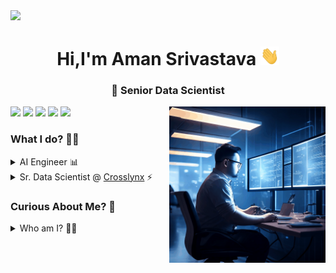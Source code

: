 <img src="https://github.com/ashutosh1919/ashutosh1919/blob/master/linkedin_banner.png" />
<h1 align="center">Hi,I'm  Aman Srivastava  <img src="https://raw.githubusercontent.com/ABSphreak/ABSphreak/master/gifs/Hi.gif" width="30px" height="30px"> </h1>
<h3 align="center" >
  <strong>🎯 Senior Data Scientist</strong>
</h3>
<img align="right" alt="Coding" width="250" src="https://github.com/Azacus1/Azacus1/blob/main/DS.gif">

<!-- Social Handles -->
<a href="https://www.linkedin.com/in/aman-srivastava-5b1068153"><img src="https://github.com/ashutosh1919/ashutosh1919/blob/master/logos/linkedin.png" width="40" /></a>
<a href="https://github.com/Azacus1"><img src="https://github.com/ashutosh1919/ashutosh1919/blob/master/logos/github-logo.png" width="40" /></a>
<a href="mailto:<!-- Replace with your mail id -->"><img src="https://github.com/ashutosh1919/ashutosh1919/blob/master/logos/google-plus.png" width="40" /></a>
<a href="https://twitter.com/<!-- Replace with your twitter id -->"><img src="https://github.com/ashutosh1919/ashutosh1919/blob/master/logos/twitter.png" width="40" /></a>
<a href="https://www.instagram.com/cosmic_chiller"><img src="https://github.com/ashutosh1919/ashutosh1919/blob/master/logos/instagram.png" width="40" /></a>

<h3>What I do? 👨‍💻</h3>
<details>
<summary>AI Engineer 📊</summary>
<ul>
  <li><a href="https://github.com/Azacus1/AI_Agent-for-Metering">AI AGENT FOR METERING</a></li>
  <!-- More Projects to be Added here -->
  <li>Many more on and out of Github...</li>
</ul>
</details>
<details>
  <summary>Sr. Data Scientist @ <a href="https://crosslynxus.com/">Crosslynx</a> ⚡</summary>
  <ul>
    <li>Developing AI solutions for High Impedance Fault Detection in electricity systems and deploying AI agents to enhance detection efficiency.</li>
    <li>Designing sophisticated AI algorithms for Electricity Theft Detection, leveraging advanced Time Series Analysis and Anomaly Detection techniques.</li>
  </ul>
</details>

<h3>Curious About Me? 🤔</h3>
<details>
  <summary>Who am I? 👨‍💻</summary>
  <pre>
  I am a passionate professional dedicated to building end-to-end solutions that deliver impactful, scalable, and sustainable 
  social and technical systems.<br>
  My name reflects my core qualities:
  A: Adaptive and always eager to learn
  M: Motivated to solve real-world problems
  A: Analytical thinker with a creative approach
  N: Nurturing meaningful collaborations and growth
  </pre>
</details>



